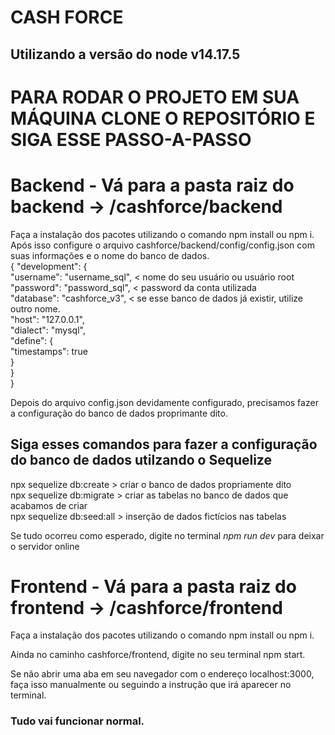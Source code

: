# CASH FORCE 

## Utilizando a versão do node v14.17.5

# PARA RODAR O PROJETO EM SUA MÁQUINA CLONE O REPOSITÓRIO E SIGA ESSE PASSO-A-PASSO

# Backend - Vá para a pasta raiz do backend -> /cashforce/backend
  Faça a instalação dos pacotes utilizando o comando npm install ou npm i.  
  Após isso configure o arquivo cashforce/backend/config/config.json com suas informações e o nome do banco de dados.  
  {
  "development": {  
    "username": "username_sql", < nome do seu usuário ou usuário root  
    "password": "password_sql", < password da conta utilizada  
    "database": "cashforce_v3", < se esse banco de dados já existir, utilize outro nome.  
    "host": "127.0.0.1",  
    "dialect": "mysql",  
    "define": {  
      "timestamps": true  
    }  
  }  
  }    
  
  Depois do arquivo config.json devidamente configurado, precisamos fazer a configuração do banco de dados proprimante dito.  
  
  ## Siga esses comandos para fazer a configuração do banco de dados utilzando o Sequelize  
  npx sequelize db:create > criar o banco de dados propriamente dito  
  npx sequelize db:migrate > criar as tabelas no banco de dados que acabamos de criar  
  npx sequelize db:seed:all > inserção de dados fictícios nas tabelas  
  
  Se tudo ocorreu como esperado, digite no terminal *npm run dev* para deixar o servidor online  
 
# Frontend - Vá para a pasta raiz do frontend -> /cashforce/frontend
  Faça a instalação dos pacotes utilizando o comando npm install ou npm i.  
  
  Ainda no caminho cashforce/frontend, digite no seu terminal npm start.  
  
  Se não abrir uma aba em seu navegador com o endereço localhost:3000, faça isso manualmente ou seguindo a instrução que irá aparecer no terminal.  

### Tudo vai funcionar normal.
